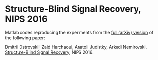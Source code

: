 # Structure-Blind Signal Recovery, NIPS 2016

Matlab codes reproducing the experiments from the [full (arXiv) version](https://arxiv.org/abs/1607.05712) of the following paper:

Dmitrii Ostrovskii, Zaid Harchaoui, Anatoli Judistky, Arkadi Nemirovski. [Structure-Blind Signal Recovery](https://papers.nips.cc/paper/6063-structure-blind-signal-recovery.pdf), NIPS 2016. 
